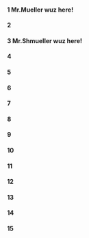 #### 1 Mr.Mueller wuz here!
#### 2
#### 3 Mr.Shmueller wuz here!
#### 4
#### 5
#### 6
#### 7
#### 8
#### 9
#### 10
#### 11
#### 12
#### 13
#### 14
#### 15